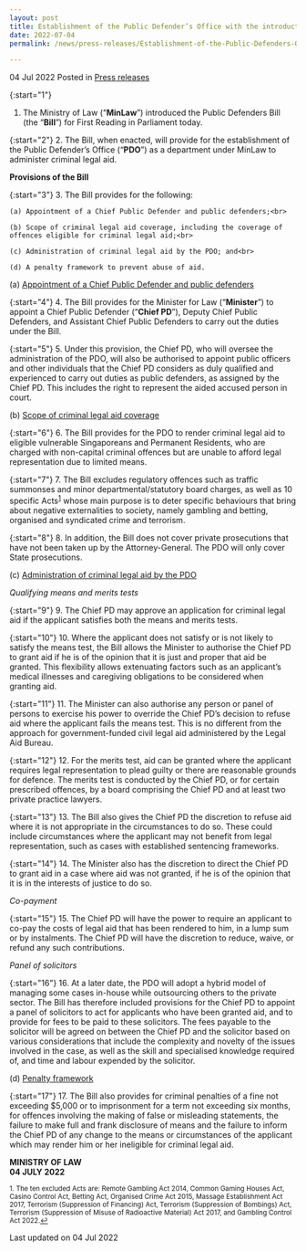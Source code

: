 ```yaml
---
layout: post
title: Establishment of the Public Defender’s Office with the introduction of the Public Defenders Bill
date: 2022-07-04
permalink: /news/press-releases/Establishment-of-the-Public-Defenders-Office-with-the-introduction-of-the-Public-Defenders-Bill 

---
```


04 Jul 2022 Posted in [Press releases](/news/press-releases)

{:start="1"}
1.	The Ministry of Law (“<b>MinLaw</b>”) introduced the Public Defenders Bill (the “<b>Bill</b>”) for First Reading in Parliament today. 

{:start="2"}
2.	The Bill, when enacted, will provide for the establishment of the Public Defender’s Office (“<b>PDO</b>”) as a department under MinLaw to administer criminal legal aid.

**Provisions of the Bill**

{:start="3"}
3.	The Bill provides for the following:

    (a)	Appointment of a Chief Public Defender and public defenders;<br>

    (b)	Scope of criminal legal aid coverage, including the coverage of offences eligible for criminal legal aid;<br>

    (c)	Administration of criminal legal aid by the PDO; and<br>

    (d)	A penalty framework to prevent abuse of aid. 

(a) <u>Appointment of a Chief Public Defender and public defenders</u>

{:start="4"}
4.	The Bill provides for the Minister for Law (“<b>Minister</b>”) to appoint a Chief Public Defender (“<b>Chief PD</b>”), Deputy Chief Public Defenders, and Assistant Chief Public Defenders to carry out the duties under the Bill. 

{:start="5"}
5.	Under this provision, the Chief PD, who will oversee the administration of the PDO, will also be authorised to appoint public officers and other individuals that the Chief PD considers as duly qualified and experienced to carry out duties as public defenders, as assigned by the Chief PD. This includes the right to represent the aided accused person in court. 

(b) <u>Scope of criminal legal aid coverage</u>

{:start="6"}
6.	The Bill provides for the PDO to render criminal legal aid to eligible vulnerable Singaporeans and Permanent Residents, who are charged with non-capital criminal offences but are unable to afford legal representation due to limited means. 

{:start="7"}
7.	The Bill excludes regulatory offences such as traffic summonses and minor departmental/statutory board charges, as well as 10 specific Acts<sup><a href="#fn1" id="ref1">1</a></sup> whose main purpose is to deter specific behaviours that bring about negative externalities to society, namely gambling and betting, organised and syndicated crime and terrorism. 

{:start="8"}
8.	In addition, the Bill does not cover private prosecutions that have not been taken up by the Attorney-General. The PDO will only cover State prosecutions. 

(c) <u>Administration of criminal legal aid by the PDO</u>

<i>Qualifying means and merits tests</i>

{:start="9"}
9.	The Chief PD may approve an application for criminal legal aid if the applicant satisfies both the means and merits tests. 

{:start="10"}
10.	Where the applicant does not satisfy or is not likely to satisfy the means test, the Bill allows the Minister to authorise the Chief PD to grant aid if he is of the opinion that it is just and proper that aid be granted. This flexibility allows extenuating factors such as an applicant’s medical illnesses and caregiving obligations to be considered when granting aid.

{:start="11"}
11.	The Minister can also authorise any person or panel of persons to exercise his power to override the Chief PD’s decision to refuse aid where the applicant fails the means test. This is no different from the approach for government-funded civil legal aid administered by the Legal Aid Bureau.

{:start="12"}
12.	For the merits test, aid can be granted where the applicant requires legal representation to plead guilty or there are reasonable grounds for defence. The merits test is conducted by the Chief PD, or for certain prescribed offences, by a board comprising the Chief PD and at least two private practice lawyers.

{:start="13"}
13.	The Bill also gives the Chief PD the discretion to refuse aid where it is not appropriate in the circumstances to do so. These could include circumstances where the applicant may not benefit from legal representation, such as cases with established sentencing frameworks.

{:start="14"}
14.	The Minister also has the discretion to direct the Chief PD to grant aid in a case where aid was not granted, if he is of the opinion that it is in the interests of justice to do so.

<i>Co-payment</i>

{:start="15"}
15.	The Chief PD will have the power to require an applicant to co-pay the costs of legal aid that has been rendered to him, in a lump sum or by instalments. The Chief PD will have the discretion to reduce, waive, or refund any such contributions.

<i>Panel of solicitors</i>

{:start="16"}
16.	At a later date, the PDO will adopt a hybrid model of managing some cases in-house while outsourcing others to the private sector. The Bill has therefore included provisions for the Chief PD to appoint a panel of solicitors to act for applicants who have been granted aid, and to provide for fees to be paid to these solicitors. The fees payable to the solicitor will be agreed on between the Chief PD and the solicitor based on various considerations that include the complexity and novelty of the issues involved in the case, as well as the skill and specialised knowledge required of, and time and labour expended by the solicitor.

(d) <u>Penalty framework</u>

{:start="17"}
17.	The Bill also provides for criminal penalties of a fine not exceeding $5,000 or to imprisonment for a term not exceeding six months, for offences involving the making of false or misleading statements, the failure to make full and frank disclosure of means and the failure to inform the Chief PD of any change to the means or circumstances of the applicant which may render him or her ineligible for criminal legal aid.

**MINISTRY OF LAW**
<br>**04 JULY 2022**

<p><sup id="fn1">1. The ten excluded Acts are: Remote Gambling Act 2014, Common Gaming Houses Act, Casino Control Act, Betting Act, Organised Crime Act 2015, Massage Establishment Act 2017, Terrorism (Suppression of Financing) Act, Terrorism (Suppression of Bombings) Act, Terrorism (Suppression of Misuse of Radioactive Material) Act 2017, and Gambling Control Act 2022.<a href="#ref1" title="Jump back to footnote 1 in the text.">↩</a></sup></p>

<p class="right-side-updated">Last updated on 04 Jul 2022</p>
